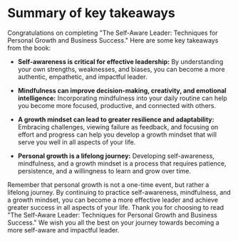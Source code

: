 Summary of key takeaways
====================================

Congratulations on completing "The Self-Aware Leader: Techniques for Personal Growth and Business Success." Here are some key takeaways from the book:

* **Self-awareness is critical for effective leadership:** By understanding your own strengths, weaknesses, and biases, you can become a more authentic, empathetic, and impactful leader.

* **Mindfulness can improve decision-making, creativity, and emotional intelligence:** Incorporating mindfulness into your daily routine can help you become more focused, productive, and connected with others.

* **A growth mindset can lead to greater resilience and adaptability:** Embracing challenges, viewing failure as feedback, and focusing on effort and progress can help you develop a growth mindset that will serve you well in all aspects of your life.

* **Personal growth is a lifelong journey:** Developing self-awareness, mindfulness, and a growth mindset is a process that requires patience, persistence, and a willingness to learn and grow over time.

Remember that personal growth is not a one-time event, but rather a lifelong journey. By continuing to practice self-awareness, mindfulness, and a growth mindset, you can become a more effective leader and achieve greater success in all aspects of your life. Thank you for choosing to read "The Self-Aware Leader: Techniques for Personal Growth and Business Success." We wish you all the best on your journey towards becoming a more self-aware and impactful leader.
